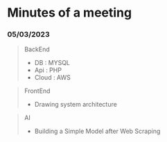 # Minutes of a meeting
### 05/03/2023
>BackEnd
>- DB : MYSQL
>- Api : PHP
>- Cloud : AWS

> FrontEnd
>- Drawing system architecture

> AI
>- Building a Simple Model after Web Scraping
